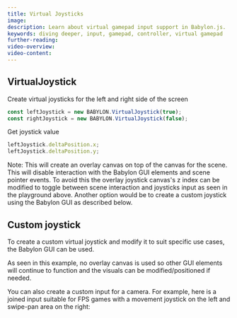```yaml
---
title: Virtual Joysticks
image:
description: Learn about virtual gamepad input support in Babylon.js.
keywords: diving deeper, input, gamepad, controller, virtual gamepad
further-reading:
video-overview:
video-content:
---
```


## VirtualJoystick

Create virtual joysticks for the left and right side of the screen

```javascript
const leftJoystick = new BABYLON.VirtualJoystick(true);
const rightJoystick = new BABYLON.VirtualJoystick(false);
```

Get joystick value

```javascript
leftJoystick.deltaPosition.x;
leftJoystick.deltaPosition.y;
```

<Playground id="#PRQU53#7" title="VirtualJoystick Example" description="Simple example showing how to add a VirtualJoystick to your scene." image="/img/playgroundsAndNMEs/divingDeeperVirtualJoystick1.jpg"/>

Note: This will create an overlay canvas on top of the canvas for the scene. This will disable interaction with the Babylon GUI elements and scene pointer events. To avoid this the overlay joystick canvas's z index can be modified to toggle between scene interaction and joysticks input as seen in the playground above. Another option would be to create a custom joystick using the Babylon GUI as described below.

## Custom joystick

To create a custom virtual joystick and modify it to suit specific use cases, the Babylon GUI can be used.

<Playground id="#C6V6UY#5" title="Custom Joystick Example" description="Simple example showing how to add a Custom Joystick to your scene." image="/img/playgroundsAndNMEs/divingDeeperVirtualJoystick2.jpg"/>

As seen in this example, no overlay canvas is used so other GUI elements will continue to function and the visuals can be modified/positioned if needed.

You can also create a custom input for a camera. For example, here is a joined input suitable for FPS games with a movement joystick on the left and swipe-pan area on the right:

<Playground id="#MQ9B0X#2" title="Custom Joystick Input Example" description="Simple example showing how to add a Custom Joystick Input to your camera." image="/img/playgroundsAndNMEs/divingDeeperVirtualJoystick2.jpg"/>
